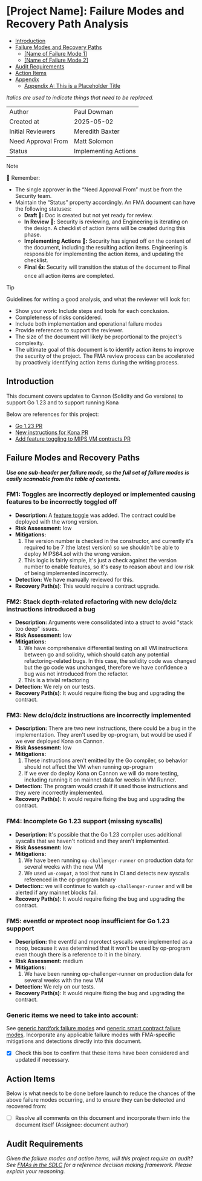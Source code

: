 # [Project Name]: Failure Modes and Recovery Path Analysis

<!-- START doctoc generated TOC please keep comment here to allow auto update -->
<!-- DON'T EDIT THIS SECTION, INSTEAD RE-RUN doctoc TO UPDATE -->

- [Introduction](#introduction)
- [Failure Modes and Recovery Paths](#failure-modes-and-recovery-paths)
  - [[Name of Failure Mode 1]](#name-of-failure-mode-1)
  - [[Name of Failure Mode 2]](#name-of-failure-mode-2)
- [Audit Requirements](#audit-requirements)
- [Action Items](#action-items)
- [Appendix](#appendix)
  - [Appendix A: This is a Placeholder Title](#appendix-a-this-is-a-placeholder-title)

<!-- END doctoc generated TOC please keep comment here to allow auto update -->

_Italics are used to indicate things that need to be replaced._

|                    |                                                    |
| ------------------ | -------------------------------------------------- |
| Author             | Paul Dowman                                        |
| Created at         | 2025-05-02                                         |
| Initial Reviewers  | Meredith Baxter                                    |  
| Need Approval From | Matt Solomon                                       |  
| Status             | Implementing Actions                               |  

> [!NOTE]
> 📢 Remember:
>
> - The single approver in the “Need Approval From” must be from the Security team.
> - Maintain the “Status” property accordingly. An FMA document can have the following statuses:
>   - **Draft 📝:** Doc is created but not yet ready for review.
>   - **In Review 🔎:** Security is reviewing, and Engineering is iterating on the design. A checklist of action items will be created during this phase.
>   - **Implementing Actions 🛫:** Security has signed off on the content of the document, including the resulting action items. Engineering is responsible for implementing the action items, and updating the checklist.
>   - **Final 👍:** Security will transition the status of the document to Final once all action items are completed.

> [!TIP]
> Guidelines for writing a good analysis, and what the reviewer will look for:
>
> - Show your work: Include steps and tools for each conclusion.
> - Completeness of risks considered.
> - Include both implementation and operational failure modes
> - Provide references to support the reviewer.
> - The size of the document will likely be proportional to the project's complexity.
> - The ultimate goal of this document is to identify action items to improve the security of the project. The FMA review process can be accelerated by proactively identifying action items during the writing process.

## Introduction

This document covers updates to Cannon (Solidity and Go versions) to support Go 1.23 and to support running Kona

Below are references for this project:

- [Go 1.23 PR](https://github.com/ethereum-optimism/optimism/pull/14692)
- [New instructions for Kona PR](https://github.com/ethereum-optimism/optimism/pull/15601)
- [Add feature toggling to MIPS VM contracts PR](https://github.com/ethereum-optimism/optimism/pull/15487)

## Failure Modes and Recovery Paths

**_Use one sub-header per failure mode, so the full set of failure modes is easily scannable from the table of contents._**

### FM1: Toggles are incorrectly deployed or implemented causing features to be incorrectly toggled off

- **Description:** A [feature toggle](https://github.com/ethereum-optimism/optimism/pull/15487) was added. The contract could be deployed with the wrong version.
- **Risk Assessment:** low
- **Mitigations:**
  1. The version number is checked in the constructor, and currently it's required to be 7 (the latest version) so we shouldn't be able to deploy MIPS64.sol with the wrong version.
  2. This logic is fairly simple, it's just a check against the version number to enable features, so it's easy to reason about and low risk of being implemented incorrectly.
- **Detection:** We have manually reviewed for this.
- **Recovery Path(s)**: This would require a contract upgrade.

### FM2: Stack depth-related refactoring with new dclo/dclz instructions introduced a bug

- **Description:** Arguments were consolidated into a struct to avoid "stack too deep" issues. 
- **Risk Assessment:** low
- **Mitigations:** 
  1. We have comprehensive differential testing on all VM instructions between go and solidity, which should catch any potential refactoring-related bugs. In this case, the solidity code was changed but the go code was unchanged, therefore we have confidence a bug was not introduced from the refactor.  
  2. This is a trivial refactoring
- **Detection:** We rely on our tests.
- **Recovery Path(s)**: It would require fixing the bug and upgrading the contract.

### FM3: New dclo/dclz instructions are incorrectly implemented

- **Description:** There are two new instructions, there could be a bug in the implementation. They aren't used by op-program, but would be used if we ever deployed Kona on Cannon.
- **Risk Assessment:** low
- **Mitigations:** 
  1. These instructions aren't emitted by the Go compiler, so behavior should not affect the VM when running op-program
  2. If we ever do deploy Kona on Cannon we will do more testing, including running it on mainnet data for weeks in VM Runner.
- **Detection:** The program would crash if it used those instructions and they were incorrectly implemented.
- **Recovery Path(s)**: It would require fixing the bug and upgrading the contract.

### FM4: Incomplete Go 1.23 support (missing syscalls)

- **Description:** It's possible that the Go 1.23 compiler uses additional syscalls that we haven't noticed and they aren't implemented.
- **Risk Assessment:** low
- **Mitigations:**
  1. We have been running `op-challenger-runner` on production data for several weeks with the new VM
  2. We used `vm-compat`, a tool that runs in CI and detects new syscalls referenced in the op-program binary
- **Detection:**: we will continue to watch `op-challenger-runner` and will be alerted if any mainnet blocks fail.
- **Recovery Path(s)**: It would require fixing the bug and upgrading the contract.

### FM5: eventfd or mprotect noop insufficient for Go 1.23 suppport

- **Description:** the eventfd and mprotect syscalls were implemented as a noop, because it was determined that it won't be used by op-program even though there is a reference to it in the binary.
- **Risk Assessment:** medium
- **Mitigations:** 
  1. We have been running op-challenger-runner on production data for several weeks with the new VM
- **Detection:** We rely on our tests.
- **Recovery Path(s)**: It would require fixing the bug and upgrading the contract.

### Generic items we need to take into account:

See [generic hardfork failure modes](./fma-generic-hardfork.md) and [generic smart contract failure modes](./fma-generic-contracts.md).
Incorporate any applicable failure modes with FMA-specific mitigations and detections directly into this document.

- [x] Check this box to confirm that these items have been considered and updated if necessary.

## Action Items

Below is what needs to be done before launch to reduce the chances of the above failure modes occurring, and to ensure they can be detected and recovered from:

- [ ] Resolve all comments on this document and incorporate them into the document itself (Assignee: document author)

## Audit Requirements

_Given the failure modes and action items, will this project require an audit? See [FMAs in the SDLC](https://github.com/ethereum-optimism/pm/blob/main/src/fmas.md#determine-audit-requirements) for a reference decision making framework. Please explain your reasoning._
